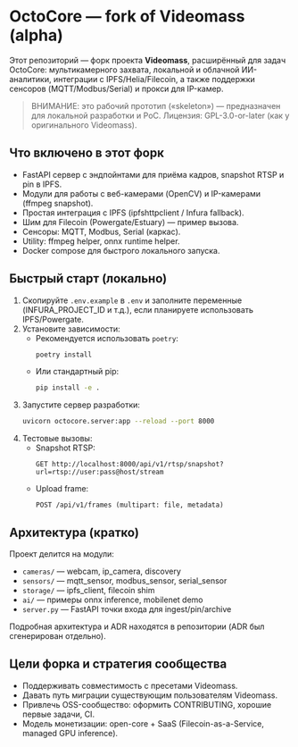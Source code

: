 # OctoCore — fork of Videomass (alpha)

Этот репозиторий — форк проекта **Videomass**, расширённый для задач OctoCore:
мультикамерного захвата, локальной и облачной ИИ-аналитики, интеграции с IPFS/Helia/Filecoin,
а также поддержки сенсоров (MQTT/Modbus/Serial) и прокси для IP-камер.

> ВНИМАНИЕ: это рабочий прототип («skeleton») — предназначен для локальной разработки и PoC.
> Лицензия: GPL-3.0-or-later (как у оригинального Videomass). 

## Что включено в этот форк
- FastAPI сервер с эндпойнтами для приёма кадров, snapshot RTSP и pin в IPFS.
- Модули для работы с веб-камерами (OpenCV) и IP-камерами (ffmpeg snapshot).
- Простая интеграция с IPFS (ipfshttpclient / Infura fallback).
- Шим для Filecoin (Powergate/Estuary) — пример вызова.
- Сенсоры: MQTT, Modbus, Serial (каркас).
- Utility: ffmpeg helper, onnx runtime helper.
- Docker compose для быстрого локального запуска.

## Быстрый старт (локально)
1. Скопируйте `.env.example` в `.env` и заполните переменные (INFURA_PROJECT_ID и т.д.), если планируете использовать IPFS/Powergate.
2. Установите зависимости:
   * Рекомендуется использовать `poetry`:
     ```bash
     poetry install
     ```
   * Или стандартный pip:
     ```bash
     pip install -e .
     ```
3. Запустите сервер разработки:
   ```bash
   uvicorn octocore.server:app --reload --port 8000
   ```
4. Тестовые вызовы:
   * Snapshot RTSP:
     ```
     GET http://localhost:8000/api/v1/rtsp/snapshot?url=rtsp://user:pass@host/stream
     ```
   * Upload frame:
     ```
     POST /api/v1/frames (multipart: file, metadata)
     ```

## Архитектура (кратко)
Проект делится на модули:
- `cameras/` — webcam, ip_camera, discovery
- `sensors/` — mqtt_sensor, modbus_sensor, serial_sensor
- `storage/` — ipfs_client, filecoin shim
- `ai/` — примеры onnx inference, mobilenet demo
- `server.py` — FastAPI точки входа для ingest/pin/archive

Подробная архитектура и ADR находятся в репозитории (ADR был сгенерирован отдельно).

## Цели форка и стратегия сообщества
- Поддерживать совместимость с пресетами Videomass.
- Давать путь миграции существующим пользователям Videomass.
- Привлечь OSS-сообщество: оформить CONTRIBUTING, хорошие первые задачи, CI.
- Модель монетизации: open-core + SaaS (Filecoin-as-a-Service, managed GPU inference).
